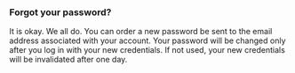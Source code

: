 ### Forgot your password?
It is okay.
We all do.
You can order a new password be sent to the email address associated with your account.
Your password will be changed only after you log in with your new credentials.
If not used, your new credentials will be invalidated after one day.
